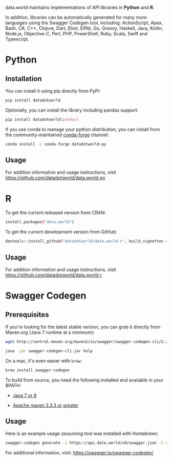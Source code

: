 data.world maintains implementations of API libraries in **Python** and **R**. 

In addition, libraries can be automatically generated for many more languages using the Swagger Codegen tool, including: 
ActionScript, Apex, Bash, C#, C++, Clojure, Dart, Elixir, Eiffel, Go, Groovy, Haskell, Java, Kotlin, Node.js, Objective-C, Perl, PHP, PowerShell, Ruby, Scala, Swift and Typescript.

# Python

## Installation

You can install it using pip directly from PyPI:

```sh
pip install datadotworld
```

Optionally, you can install the library including pandas support:

```sh
pip install datadotworld[pandas]
``` 

If you use conda to manage your python distribution, you can install from the community-maintained [conda-forge](https://conda-forge.github.io/) channel:

```sh
conda install -c conda-forge datadotworld-py
```

## Usage

For addition information and usage instructions, visit <https://github.com/datadotworld/data.world-py>

# R

To get the current released version from CRAN:

```sh
install.packages("data.world")
```

To get the current development version from GitHub:

```sh
devtools::install_github("datadotworld/data.world-r", build_vignettes = TRUE)
```

## Usage

For addition information and usage instructions, visit <https://github.com/datadotworld/data.world-r>

# Swagger Codegen

## Prerequisites
If you're looking for the latest stable version, you can grab it directly from Maven.org (Java 7 runtime at a minimum):

```sh
wget http://central.maven.org/maven2/io/swagger/swagger-codegen-cli/2.2.3/swagger-codegen-cli-2.2.3.jar -O swagger-codegen-cli.jar

java -jar swagger-codegen-cli.jar help
```

On a mac, it's even easier with `brew`:
```sh
brew install swagger-codegen
```

To build from source, you need the following installed and available in your $PATH:

* [Java 7 or 8](http://java.oracle.com)

* [Apache maven 3.3.3 or greater](http://maven.apache.org/)

## Usage

Here is an example usage (assuming tool was installed with Homebrew):
```sh
swagger-codegen generate -i https://api.data.world/v0/swagger.json -l ruby -o /dw-api-ruby
```

For additional information, visit: <https://swagger.io/swagger-codegen/>